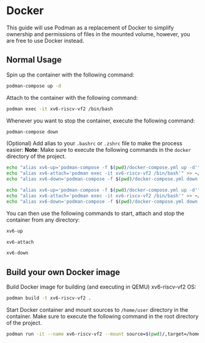 # Docker
This guide will use Podman as a replacement of Docker to simplify ownership and permissions of files in the mounted volume, however, you are free to use Docker instead.

## Normal Usage
Spin up the container with the following command:
```bash
podman-compose up -d
```

Attach to the container with the following command:
```bash
podman exec -it xv6-riscv-vf2 /bin/bash
```

Whenever you want to stop the container, execute the following command:
```bash
podman-compose down
```

(Optional) Add alias to your `.bashrc` or `.zshrc` file to make the process easier:
**Note**: Make sure to execute the following commands in the `docker` directory of the project.
```bash
echo "alias xv6-up='podman-compose -f $(pwd)/docker-compose.yml up -d'" >> ~/.bashrc
echo "alias xv6-attach='podman exec -it xv6-riscv-vf2 /bin/bash'" >> ~/.bashrc
echo "alias xv6-down='podman-compose -f $(pwd)/docker-compose.yml down'" >> ~/.bashrc
```
```bash
echo "alias xv6-up='podman-compose -f $(pwd)/docker-compose.yml up -d'" >> ~/.zshrc
echo "alias xv6-attach='podman exec -it xv6-riscv-vf2 /bin/bash'" >> ~/.zshrc
echo "alias xv6-down='podman-compose -f $(pwd)/docker-compose.yml down'" >> ~/.zshrc
```
You can then use the following commands to start, attach and stop the container from any directory:
```bash
xv6-up
``` 
```bash
xv6-attach
```
```bash
xv6-down
```

## Build your own Docker image
Build Docker image for building (and executing in QEMU) xv6-riscv-vf2 OS:
```bash
podman build -t xv6-riscv-vf2 . 
```

Start Docker container and mount sources to `/home/user` directory in the container.
Make sure to execute the following command in the root directory of the project.
```bash
podman run -it --name xv6-riscv-vf2 --mount source=$(pwd)/,target=/home/user xv6-riscv-vf2 /bin/bash
```